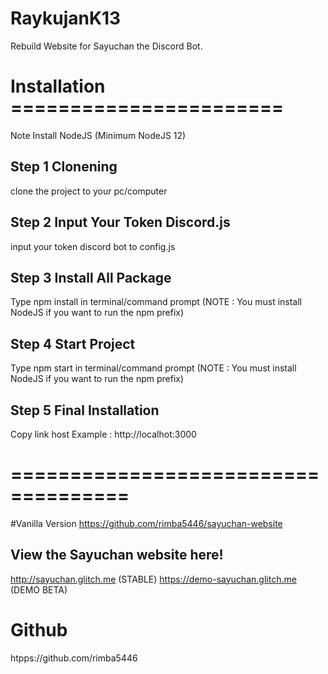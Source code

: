 # RaykujanK13
Rebuild Website for Sayuchan the Discord Bot.

# Installation =======================
Note Install NodeJS (Minimum NodeJS 12)
## Step 1 Clonening
clone the project to your pc/computer
## Step 2 Input Your Token Discord.js
input your token discord bot to config.js
## Step 3 Install All Package
Type npm install in terminal/command prompt 
(NOTE : You must install NodeJS if you want to run the npm prefix)
## Step 4 Start Project
Type npm start in terminal/command prompt
(NOTE : You must install NodeJS if you want to run the npm prefix)
## Step 5 Final Installation
Copy link host
Example : http://localhot:3000
# ====================================

#Vanilla Version
https://github.com/rimba5446/sayuchan-website

## View the Sayuchan website here!
http://sayuchan.glitch.me (STABLE)
https://demo-sayuchan.glitch.me (DEMO BETA)

# Github
htpps://github.com/rimba5446
